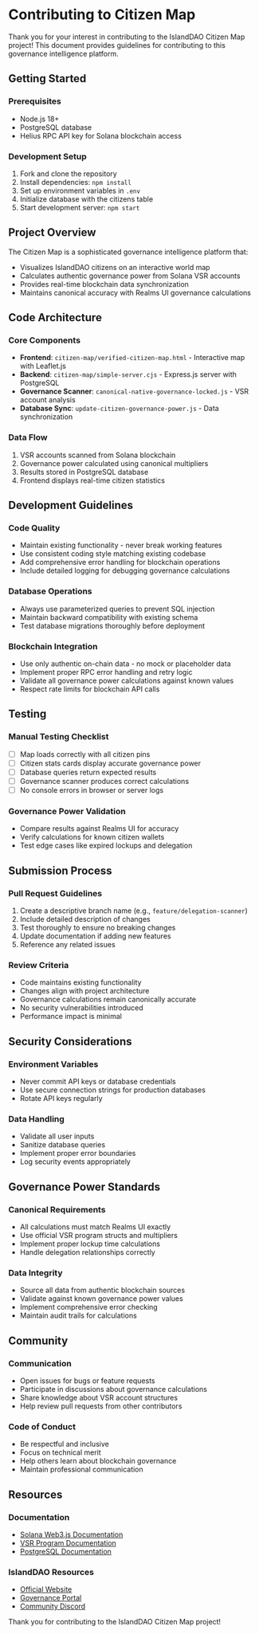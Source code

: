 # Contributing to Citizen Map

Thank you for your interest in contributing to the IslandDAO Citizen Map project! This document provides guidelines for contributing to this governance intelligence platform.

## Getting Started

### Prerequisites
- Node.js 18+
- PostgreSQL database
- Helius RPC API key for Solana blockchain access

### Development Setup

1. Fork and clone the repository
2. Install dependencies: `npm install`
3. Set up environment variables in `.env`
4. Initialize database with the citizens table
5. Start development server: `npm start`

## Project Overview

The Citizen Map is a sophisticated governance intelligence platform that:
- Visualizes IslandDAO citizens on an interactive world map
- Calculates authentic governance power from Solana VSR accounts
- Provides real-time blockchain data synchronization
- Maintains canonical accuracy with Realms UI governance calculations

## Code Architecture

### Core Components
- **Frontend**: `citizen-map/verified-citizen-map.html` - Interactive map with Leaflet.js
- **Backend**: `citizen-map/simple-server.cjs` - Express.js server with PostgreSQL
- **Governance Scanner**: `canonical-native-governance-locked.js` - VSR account analysis
- **Database Sync**: `update-citizen-governance-power.js` - Data synchronization

### Data Flow
1. VSR accounts scanned from Solana blockchain
2. Governance power calculated using canonical multipliers
3. Results stored in PostgreSQL database
4. Frontend displays real-time citizen statistics

## Development Guidelines

### Code Quality
- Maintain existing functionality - never break working features
- Use consistent coding style matching existing codebase
- Add comprehensive error handling for blockchain operations
- Include detailed logging for debugging governance calculations

### Database Operations
- Always use parameterized queries to prevent SQL injection
- Maintain backward compatibility with existing schema
- Test database migrations thoroughly before deployment

### Blockchain Integration
- Use only authentic on-chain data - no mock or placeholder data
- Implement proper RPC error handling and retry logic
- Validate all governance power calculations against known values
- Respect rate limits for blockchain API calls

## Testing

### Manual Testing Checklist
- [ ] Map loads correctly with all citizen pins
- [ ] Citizen stats cards display accurate governance power
- [ ] Database queries return expected results
- [ ] Governance scanner produces correct calculations
- [ ] No console errors in browser or server logs

### Governance Power Validation
- Compare results against Realms UI for accuracy
- Verify calculations for known citizen wallets
- Test edge cases like expired lockups and delegation

## Submission Process

### Pull Request Guidelines
1. Create a descriptive branch name (e.g., `feature/delegation-scanner`)
2. Include detailed description of changes
3. Test thoroughly to ensure no breaking changes
4. Update documentation if adding new features
5. Reference any related issues

### Review Criteria
- Code maintains existing functionality
- Changes align with project architecture
- Governance calculations remain canonically accurate
- No security vulnerabilities introduced
- Performance impact is minimal

## Security Considerations

### Environment Variables
- Never commit API keys or database credentials
- Use secure connection strings for production databases
- Rotate API keys regularly

### Data Handling
- Validate all user inputs
- Sanitize database queries
- Implement proper error boundaries
- Log security events appropriately

## Governance Power Standards

### Canonical Requirements
- All calculations must match Realms UI exactly
- Use official VSR program structs and multipliers
- Implement proper lockup time calculations
- Handle delegation relationships correctly

### Data Integrity
- Source all data from authentic blockchain sources
- Validate against known governance power values
- Implement comprehensive error checking
- Maintain audit trails for calculations

## Community

### Communication
- Open issues for bugs or feature requests
- Participate in discussions about governance calculations
- Share knowledge about VSR account structures
- Help review pull requests from other contributors

### Code of Conduct
- Be respectful and inclusive
- Focus on technical merit
- Help others learn about blockchain governance
- Maintain professional communication

## Resources

### Documentation
- [Solana Web3.js Documentation](https://solana-labs.github.io/solana-web3.js/)
- [VSR Program Documentation](https://docs.realms.today/VSR)
- [PostgreSQL Documentation](https://www.postgresql.org/docs/)

### IslandDAO Resources
- [Official Website](https://islanddao.io)
- [Governance Portal](https://app.realms.today/dao/ISLAND)
- [Community Discord](https://discord.gg/islanddao)

Thank you for contributing to the IslandDAO Citizen Map project!
